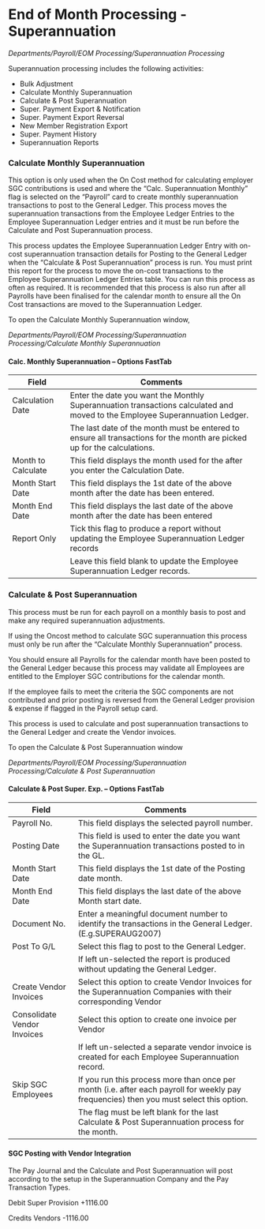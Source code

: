 # End of Month Processing - Superannuation

*Departments/Payroll/EOM Processing/Superannuation Processing*

 Superannuation processing includes the following activities:
* Bulk Adjustment
* Calculate Monthly Superannuation  
* Calculate & Post Superannuation
* Super. Payment Export & Notification
* Super. Payment Export Reversal
* New Member Registration Export
* Super. Payment History 
* Superannuation Reports

 
### Calculate Monthly Superannuation

This option is only used when the On Cost method for calculating employer SGC contributions is used and where the “Calc. Superannuation Monthly” flag is selected on the “Payroll” card to create monthly superannuation transactions to post to the General Ledger.  This process moves the superannuation transactions from the Employee Ledger Entries to the Employee Superannuation Ledger entries and it must be run before the Calculate and Post Superannuation process.

This process updates the Employee Superannuation Ledger Entry with on-cost superannuation transaction details for Posting to the General Ledger when the “Calculate & Post Superannuation” process is run.  You must print this report for the process to move the on-cost transactions to the Employee Superannuation Ledger Entries table.  You can run this process as often as required.  It is recommended that this process is also run after all Payrolls have been finalised for the calendar month to ensure all the On Cost transactions are moved to the Superannuation Ledger.

To open the Calculate Monthly Superannuation window,

*Departments/Payroll/EOM Processing/Superannuation Processing/Calculate Monthly Superannuation*

#### Calc. Monthly Superannuation – Options FastTab

|Field|	Comments|
|---|---|
|Calculation Date|	Enter the date you want the Monthly Superannuation transactions calculated and moved to the Employee Superannuation Ledger.  
||The last date of the month must be entered to ensure all transactions for the month are picked up for the calculations.
|Month to Calculate|	This field displays the month used for the after you enter the Calculation Date.
|Month Start Date|	This field displays the 1st date of the above month after the date has been entered.
|Month End Date|	This field displays the last date of the above month after the date has been entered
|Report Only|	Tick this flag to produce a report without updating the Employee Superannuation Ledger records 
||Leave this field blank to update the Employee Superannuation Ledger records.
 
### Calculate & Post Superannuation 

This process must be run for each payroll on a monthly basis to post and make any required superannuation adjustments.  

If using the Oncost method to calculate SGC superannuation this process must only be run after the “Calculate Monthly Superannuation” process.  

You should ensure all Payrolls for the calendar month have been posted to the General Ledger because this process may validate all Employees are entitled to the Employer SGC contributions for the calendar month.  

If the employee fails to meet the criteria the SGC components are not contributed and prior posting is reversed from the General Ledger provision & expense if flagged in the Payroll setup card.

This process is used to calculate and post superannuation transactions to the General Ledger and create the Vendor invoices. 

To open the Calculate & Post Superannuation window

*Departments/Payroll/EOM Processing/Superannuation Processing/Calculate & Post Superannuation*
 

#### Calculate & Post Super. Exp. – Options FastTab

|Field	|Comments|
|---|---|
|Payroll No.|	This field displays the selected payroll number. 
|Posting Date|	This field is used to enter the date you want the Superannuation transactions posted to in the GL.  
|Month Start Date|	This field displays the 1st date of the Posting date month. 
|Month End Date|	This field displays the last date of the above Month start date.
|Document No.|	Enter a meaningful document number to identify the transactions in the General Ledger. (E.g.SUPERAUG2007)
|Post To G/L|	Select this flag to post to the General Ledger.  
||If left un-selected the report is produced without updating the General Ledger.
|Create Vendor Invoices|	Select this option to create Vendor Invoices for the Superannuation Companies with their corresponding Vendor ||Number set up in the Options tab. 
|Consolidate Vendor Invoices|	Select this option to create one invoice per Vendor 
||If left un-selected a separate vendor invoice is created for each Employee Superannuation record.
|Skip SGC Employees|	If you run this process more than once per month (i.e. after each payroll for weekly pay frequencies) then you must select this option.  
||The flag must be left blank for the last Calculate & Post Superannuation process for the month.

#### SGC Posting with Vendor Integration

The Pay Journal and the Calculate and Post Superannuation will post according to the setup in the Superannuation Company and the Pay Transaction Types.

Debit Super Provision                   +1116.00

Credits Vendors                         -1116.00 

